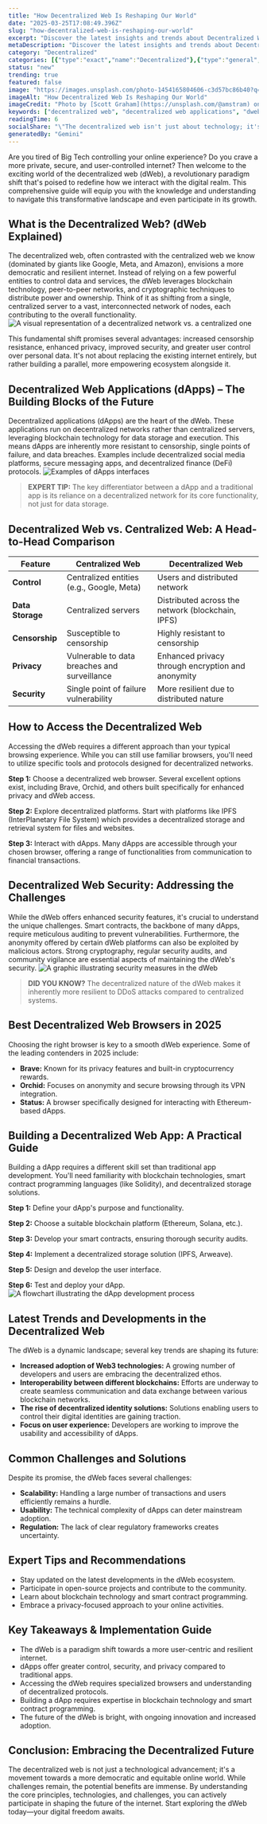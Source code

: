 ```yaml
---
title: "How Decentralized Web Is Reshaping Our World"
date: "2025-03-25T17:08:49.396Z"
slug: "how-decentralized-web-is-reshaping-our-world"
excerpt: "Discover the latest insights and trends about Decentralized Web. This comprehensive guide covers everything you need to know about Decentralized Web in 2025."
metaDescription: "Discover the latest insights and trends about Decentralized Web. This comprehensive guide covers everything you need to know about Decentralized Web in 202..."
category: "Decentralized"
categories: [{"type":"exact","name":"Decentralized"},{"type":"general","name":"Internet Technology"},{"type":"medium","name":"Web Development"},{"type":"specific","name":"Data Privacy"},{"type":"niche","name":"Blockchain Security"}]
status: "new"
trending: true
featured: false
image: "https://images.unsplash.com/photo-1454165804606-c3d57bc86b40?q=85&w=1200&fit=max&fm=webp&auto=compress"
imageAlt: "How Decentralized Web Is Reshaping Our World"
imageCredit: "Photo by [Scott Graham](https://unsplash.com/@amstram) on Unsplash"
keywords: ["decentralized web", "decentralized web applications", "dweb explained", "what is decentralized web", "build decentralized web app", "decentralized web vs centralized web", "decentralized web security", "best decentralized web browsers", "how to access decentralized web", "decentralized web future"]
readingTime: 6
socialShare: "\"The decentralized web isn't just about technology; it's about reclaiming control over your digital life.  Are you ready to be part of this revolution?\""
generatedBy: "Gemini"
---
```




Are you tired of Big Tech controlling your online experience?  Do you crave a more private, secure, and user-controlled internet?  Then welcome to the exciting world of the decentralized web (dWeb), a revolutionary paradigm shift that's poised to redefine how we interact with the digital realm.  This comprehensive guide will equip you with the knowledge and understanding to navigate this transformative landscape and even participate in its growth.

## What is the Decentralized Web? (dWeb Explained)

The decentralized web, often contrasted with the centralized web we know (dominated by giants like Google, Meta, and Amazon), envisions a more democratic and resilient internet. Instead of relying on a few powerful entities to control data and services, the dWeb leverages blockchain technology, peer-to-peer networks, and cryptographic techniques to distribute power and ownership.  Think of it as shifting from a single, centralized server to a vast, interconnected network of nodes, each contributing to the overall functionality. ![A visual representation of a decentralized network vs. a centralized one](https://images.unsplash.com/photo-1640032152000-f273e2ca6922?q=85&w=1200&fit=max&fm=webp&auto=compress)

This fundamental shift promises several advantages: increased censorship resistance, enhanced privacy, improved security, and greater user control over personal data.  It's not about replacing the existing internet entirely, but rather building a parallel, more empowering ecosystem alongside it.

## Decentralized Web Applications (dApps) – The Building Blocks of the Future

Decentralized applications (dApps) are the heart of the dWeb. These applications run on decentralized networks rather than centralized servers, leveraging blockchain technology for data storage and execution. This means dApps are inherently more resistant to censorship, single points of failure, and data breaches.  Examples include decentralized social media platforms, secure messaging apps, and decentralized finance (DeFi) protocols. ![Examples of dApps interfaces](https://images.unsplash.com/photo-1460925895917-afdab827c52f?q=85&w=1200&fit=max&fm=webp&auto=compress)

> **EXPERT TIP:** The key differentiator between a dApp and a traditional app is its reliance on a decentralized network for its core functionality, not just for data storage.

## Decentralized Web vs. Centralized Web: A Head-to-Head Comparison

| Feature          | Centralized Web                               | Decentralized Web                               |
|-----------------|-----------------------------------------------|-------------------------------------------------|
| **Control**       | Centralized entities (e.g., Google, Meta)     | Users and distributed network                     |
| **Data Storage** | Centralized servers                             | Distributed across the network (blockchain, IPFS) |
| **Censorship**   | Susceptible to censorship                       | Highly resistant to censorship                    |
| **Privacy**       | Vulnerable to data breaches and surveillance    | Enhanced privacy through encryption and anonymity  |
| **Security**      | Single point of failure vulnerability           | More resilient due to distributed nature           |

## How to Access the Decentralized Web

Accessing the dWeb requires a different approach than your typical browsing experience.  While you can still use familiar browsers, you'll need to utilize specific tools and protocols designed for decentralized networks.

**Step 1:** Choose a decentralized web browser. Several excellent options exist, including Brave, Orchid, and others built specifically for enhanced privacy and dWeb access.

**Step 2:** Explore decentralized platforms.  Start with platforms like IPFS (InterPlanetary File System) which provides a decentralized storage and retrieval system for files and websites.

**Step 3:**  Interact with dApps. Many dApps are accessible through your chosen browser, offering a range of functionalities from communication to financial transactions.

## Decentralized Web Security: Addressing the Challenges

While the dWeb offers enhanced security features, it's crucial to understand the unique challenges.  Smart contracts, the backbone of many dApps, require meticulous auditing to prevent vulnerabilities.  Furthermore, the anonymity offered by certain dWeb platforms can also be exploited by malicious actors.  Strong cryptography, regular security audits, and community vigilance are essential aspects of maintaining the dWeb's security. ![A graphic illustrating security measures in the dWeb](https://images.unsplash.com/photo-1519389950473-47ba0277781c?q=85&w=1200&fit=max&fm=webp&auto=compress)

> **DID YOU KNOW?**  The decentralized nature of the dWeb makes it inherently more resilient to DDoS attacks compared to centralized systems.

## Best Decentralized Web Browsers in 2025

Choosing the right browser is key to a smooth dWeb experience.  Some of the leading contenders in 2025 include:

* **Brave:** Known for its privacy features and built-in cryptocurrency rewards.
* **Orchid:** Focuses on anonymity and secure browsing through its VPN integration.
* **Status:** A browser specifically designed for interacting with Ethereum-based dApps.

## Building a Decentralized Web App: A Practical Guide

Building a dApp requires a different skill set than traditional app development.  You'll need familiarity with blockchain technologies, smart contract programming languages (like Solidity), and decentralized storage solutions.

**Step 1:** Define your dApp's purpose and functionality.

**Step 2:** Choose a suitable blockchain platform (Ethereum, Solana, etc.).

**Step 3:** Develop your smart contracts, ensuring thorough security audits.

**Step 4:** Implement a decentralized storage solution (IPFS, Arweave).

**Step 5:** Design and develop the user interface.

**Step 6:** Test and deploy your dApp. ![A flowchart illustrating the dApp development process](https://images.unsplash.com/photo-1498050108023-c5249f4df085?q=85&w=1200&fit=max&fm=webp&auto=compress)

## Latest Trends and Developments in the Decentralized Web

The dWeb is a dynamic landscape; several key trends are shaping its future:

* **Increased adoption of Web3 technologies:**  A growing number of developers and users are embracing the decentralized ethos.
* **Interoperability between different blockchains:**  Efforts are underway to create seamless communication and data exchange between various blockchain networks.
* **The rise of decentralized identity solutions:** Solutions enabling users to control their digital identities are gaining traction.
* **Focus on user experience:**  Developers are working to improve the usability and accessibility of dApps.

## Common Challenges and Solutions

Despite its promise, the dWeb faces several challenges:

* **Scalability:**  Handling a large number of transactions and users efficiently remains a hurdle.
* **Usability:**  The technical complexity of dApps can deter mainstream adoption.
* **Regulation:**  The lack of clear regulatory frameworks creates uncertainty.

## Expert Tips and Recommendations

* Stay updated on the latest developments in the dWeb ecosystem.
* Participate in open-source projects and contribute to the community.
* Learn about blockchain technology and smart contract programming.
* Embrace a privacy-focused approach to your online activities.

## Key Takeaways & Implementation Guide

* The dWeb is a paradigm shift towards a more user-centric and resilient internet.
* dApps offer greater control, security, and privacy compared to traditional apps.
* Accessing the dWeb requires specialized browsers and understanding of decentralized protocols.
* Building a dApp requires expertise in blockchain technology and smart contract programming.
* The future of the dWeb is bright, with ongoing innovation and increased adoption.

## Conclusion: Embracing the Decentralized Future

The decentralized web is not just a technological advancement; it's a movement towards a more democratic and equitable online world. While challenges remain, the potential benefits are immense. By understanding the core principles, technologies, and challenges, you can actively participate in shaping the future of the internet.  Start exploring the dWeb today—your digital freedom awaits.

